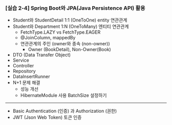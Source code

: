 ### [실습 2-4] Spring Boot와 JPA(Java Persistence API) 활용

* Student와 StudentDetail 1:1 (OneToOne) entity 연관관계
* Student와 Department 1:N (OneToMany) 엔티티 연관관계
    * FetchType.LAZY vs FetchType.EAGER
    * @JoinColumn, mappedBy
    * 연관관계의 주인 (owner와 종속 (non-owner))
        * Owner (BookDetail), Non-Owner(Book)
* DTO (Data Transfer Object)
* Service
* Controller
* Repository
* DataInsertRunner
* N+1 문제 해결
  * 성능 개선
  * HibernateModule 사용 BatchSize 설정하기
---
* Basic Authentication (인증) 과 Authorization (권한)
* JWT (Json Web Token) 토큰 인증